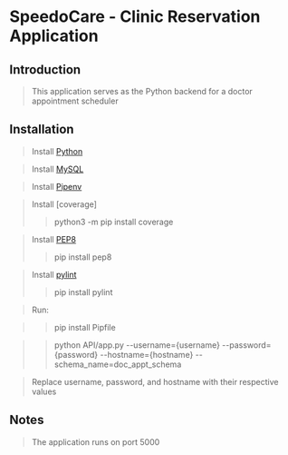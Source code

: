 # SpeedoCare - Clinic Reservation Application

## Introduction

> This application serves as the Python backend for a doctor appointment scheduler

## Installation

> Install [Python](https://www.python.org/)

> Install [MySQL](https://www.mysql.com/)

> Install [Pipenv](https://pipenv.pypa.io/en/latest/)

> Install [coverage]
>> python3 -m pip install coverage

> Install [PEP8](https://dev.to/j0nimost/setting-up-pep8-and-pylint-on-vs-code-34h)
>> pip install pep8

> Install [pylint](https://dev.to/j0nimost/setting-up-pep8-and-pylint-on-vs-code-34h)
>> pip install pylint

> Run:

> > pip install Pipfile

> > python API/app.py --username={username} --password={password} --hostname={hostname} --schema_name=doc_appt_schema

> Replace username, password, and hostname with their respective values

## Notes

> The application runs on port 5000